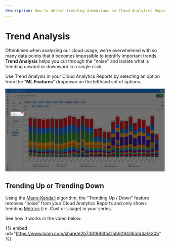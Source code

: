 ```yaml
---
description: How to detect trending dimensions in Cloud Analytics Reports
---
```


# Trend Analysis

Oftentimes when analyzing our cloud usage, we're overwhelmed with so many data points that it becomes impossible to identify important trends. **Trend Analysis** helps you cut through the "noise" and isolate what is trending upward or downward in a single click.

Use Trend Analysis in your Cloud Analytics Reports by selecting an option from the "**ML Features**" dropdown on the lefthand set of options.

![A screenshot showing the location of the ML Features dropdown](<../.gitbook/assets/ml-features (1).jpg>)

## Trending Up or Trending Down

Using the [Mann-Kendall](https://www.statisticshowto.com/mann-kendall-trend-test/) algorithm, the "Trending Up / Down" feature removes "noise" from your Cloud Analytics Reports and only shows trending [Metrics](editing-your-cloud-report.md#metrics) (i.e. Cost or Usage) in your series.

See how it works in the video below.

{% embed url="https://www.loom.com/share/e2b7381983fa41bb929436a1d4a1e30b" %}
